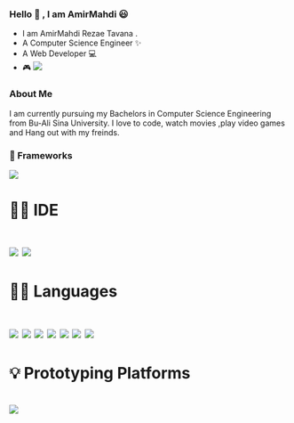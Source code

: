 ### Hello 👋 , I am AmirMahdi 😃

<!--
**amirtavana117/amirtavana117** is a ✨ _special_ ✨ repository because its `README.md` (this file) appears on your GitHub profile.

Here are some ideas to get you started:

- 
- 🌱 I’m currently learning ...
- 👯 I’m looking to collaborate on ...
- 🤔 I’m looking for help with ...
- 💬 Ask me about ...
- 📫 How to reach me: ...
- 😄 Pronouns: ...
- ⚡ Fun fact: ...
-->

- I am AmirMahdi Rezae Tavana . <br>
- A Computer Science Engineer ✨<br>
- A Web Developer 💻<br>
- 🎮 <img src="https://img.shields.io/badge/Xbox-107C10?style=for-the-badge&logo=xbox&logoColor=white"> <br>
### About Me 
I am currently pursuing my Bachelors in Computer Science Engineering from Bu-Ali Sina University. I love to code, watch movies ,play video games and Hang out with my freinds.
### 🚀 Frameworks
<img src="https://img.shields.io/badge/.NET-512BD4?style=for-the-badge&logo=dotnet&logoColor=white">

<h1>👩‍💻 IDE <h1>
<img src="https://img.shields.io/badge/Visual_Studio-5C2D91?style=for-the-badge&logo=visual%20studio&logoColor=white">
<img src ="https://img.shields.io/badge/Visual_Studio_Code-0078D4?style=for-the-badge&logo=visual%20studio%20code&logoColor=white">
<h1> 👩‍💻 Languages <h1>
<img src="https://img.shields.io/badge/C-00599C?style=for-the-badge&logo=c&logoColor=white">
<img src="https://img.shields.io/badge/C%23-239120?style=for-the-badge&logo=c-sharp&logoColor=white">
<img src="https://img.shields.io/badge/C%2B%2B-00599C?style=for-the-badge&logo=c%2B%2B&logoColor=white">
<img src="https://img.shields.io/badge/CSS3-1572B6?style=for-the-badge&logo=css3&logoColor=white">
<img src="https://img.shields.io/badge/HTML5-E34F26?style=for-the-badge&logo=html5&logoColor=white">
<img src="https://img.shields.io/badge/JavaScript-323330?style=for-the-badge&logo=javascript&logoColor=F7DF1E">
<img src="https://img.shields.io/badge/Python-FFD43B?style=for-the-badge&logo=python&logoColor=blue">
<h1>💡 Prototyping Platforms <h1>
<img src="https://img.shields.io/badge/Arduino-00979D?style=for-the-badge&logo=Arduino&logoColor=white">
